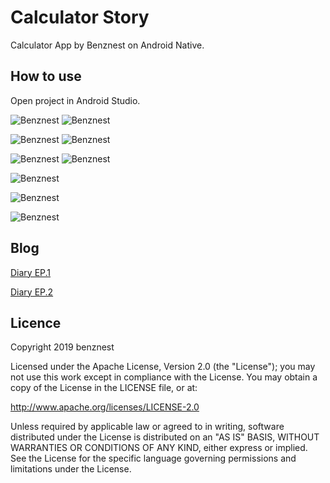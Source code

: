 
# Calculator Story 
Calculator App by Benznest on Android Native.

## How to use
Open project in Android Studio.

![Benznest](images/ss_p_2.png)
![Benznest](images/ss_p_3.png)

![Benznest](images/ss_p_4.png)
![Benznest](images/ss_p_5.png)

![Benznest](images/ss_p_6.png)
![Benznest](images/ss_p_7.png)

![Benznest](images/ss_p_8.png)

![Benznest](images/ss_t_1.png)

![Benznest](images/ss_t_2.png)


## Blog
[Diary EP.1](https://benzneststudios.com/blog/benznest-app/review-crypto-story-ep-1/)

[Diary EP.2](https://benzneststudios.com/blog/benznest-app/review-crypto-story-ep-2/)

## Licence
Copyright 2019 benznest

Licensed under the Apache License, Version 2.0 (the "License"); you may not use this work except in compliance with the License. You may obtain a copy of the License in the LICENSE file, or at:

http://www.apache.org/licenses/LICENSE-2.0

Unless required by applicable law or agreed to in writing, software distributed under the License is distributed on an "AS IS" BASIS, WITHOUT WARRANTIES OR CONDITIONS OF ANY KIND, either express or implied. See the License for the specific language governing permissions and limitations under the License.